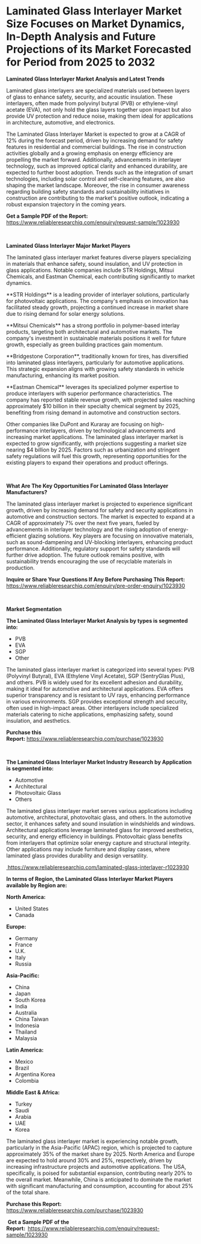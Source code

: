 <p><h1>Laminated Glass Interlayer Market Size Focuses on Market Dynamics, In-Depth Analysis and Future Projections of its Market Forecasted for Period from 2025 to 2032</h1></p><p><strong>Laminated Glass Interlayer Market Analysis and Latest Trends</strong></p>
<p><p>Laminated glass interlayers are specialized materials used between layers of glass to enhance safety, security, and acoustic insulation. These interlayers, often made from polyvinyl butyral (PVB) or ethylene-vinyl acetate (EVA), not only hold the glass layers together upon impact but also provide UV protection and reduce noise, making them ideal for applications in architecture, automotive, and electronics.</p><p>The Laminated Glass Interlayer Market is expected to grow at a CAGR of 12% during the forecast period, driven by increasing demand for safety features in residential and commercial buildings. The rise in construction activities globally and a growing emphasis on energy efficiency are propelling the market forward. Additionally, advancements in interlayer technology, such as improved optical clarity and enhanced durability, are expected to further boost adoption. Trends such as the integration of smart technologies, including solar control and self-cleaning features, are also shaping the market landscape. Moreover, the rise in consumer awareness regarding building safety standards and sustainability initiatives in construction are contributing to the market's positive outlook, indicating a robust expansion trajectory in the coming years.</p></p>
<p><strong>Get a Sample PDF of the Report:&nbsp;</strong> <a href="https://www.reliableresearchiq.com/enquiry/request-sample/1023930?utm_campaign=3365&utm_medium=2&utm_source=Github&utm_content=ia&utm_term=17042025&utm_id=laminated-glass-interlayer">https://www.reliableresearchiq.com/enquiry/request-sample/1023930</a></p>
<p>&nbsp;</p>
<p><strong>Laminated Glass Interlayer Major Market Players</strong></p>
<p><p>The laminated glass interlayer market features diverse players specializing in materials that enhance safety, sound insulation, and UV protection in glass applications. Notable companies include STR Holdings, Mitsui Chemicals, and Eastman Chemical, each contributing significantly to market dynamics.</p><p>**STR Holdings** is a leading provider of interlayer solutions, particularly for photovoltaic applications. The company's emphasis on innovation has facilitated steady growth, projecting a continued increase in market share due to rising demand for solar energy solutions. </p><p>**Mitsui Chemicals** has a strong portfolio in polymer-based interlay products, targeting both architectural and automotive markets. The company's investment in sustainable materials positions it well for future growth, especially as green building practices gain momentum. </p><p>**Bridgestone Corporation**, traditionally known for tires, has diversified into laminated glass interlayers, particularly for automotive applications. This strategic expansion aligns with growing safety standards in vehicle manufacturing, enhancing its market position.</p><p>**Eastman Chemical** leverages its specialized polymer expertise to produce interlayers with superior performance characteristics. The company has reported stable revenue growth, with projected sales reaching approximately $10 billion in their specialty chemical segment by 2025, benefiting from rising demand in automotive and construction sectors.</p><p>Other companies like DuPont and Kuraray are focusing on high-performance interlayers, driven by technological advancements and increasing market applications. The laminated glass interlayer market is expected to grow significantly, with projections suggesting a market size nearing $4 billion by 2025. Factors such as urbanization and stringent safety regulations will fuel this growth, representing opportunities for the existing players to expand their operations and product offerings.</p></p>
<p>&nbsp;</p>
<p><strong>What Are The Key Opportunities For Laminated Glass Interlayer Manufacturers?</strong></p>
<p><p>The laminated glass interlayer market is projected to experience significant growth, driven by increasing demand for safety and security applications in automotive and construction sectors. The market is expected to expand at a CAGR of approximately 7% over the next five years, fueled by advancements in interlayer technology and the rising adoption of energy-efficient glazing solutions. Key players are focusing on innovative materials, such as sound-dampening and UV-blocking interlayers, enhancing product performance. Additionally, regulatory support for safety standards will further drive adoption. The future outlook remains positive, with sustainability trends encouraging the use of recyclable materials in production.</p></p>
<p><strong>Inquire or Share Your Questions If Any Before Purchasing This Report:</strong> <a href="https://www.reliableresearchiq.com/enquiry/pre-order-enquiry/1023930?utm_campaign=3365&utm_medium=2&utm_source=Github&utm_content=ia&utm_term=17042025&utm_id=laminated-glass-interlayer">https://www.reliableresearchiq.com/enquiry/pre-order-enquiry/1023930</a></p>
<p>&nbsp;</p>
<p><strong>Market Segmentation</strong></p>
<p><strong>The Laminated Glass Interlayer Market Analysis by types is segmented into:</strong></p>
<p><ul><li>PVB</li><li>EVA</li><li>SGP</li><li>Other</li></ul></p>
<p><p>The laminated glass interlayer market is categorized into several types: PVB (Polyvinyl Butyral), EVA (Ethylene Vinyl Acetate), SGP (SentryGlas Plus), and others. PVB is widely used for its excellent adhesion and durability, making it ideal for automotive and architectural applications. EVA offers superior transparency and is resistant to UV rays, enhancing performance in various environments. SGP provides exceptional strength and security, often used in high-impact areas. Other interlayers include specialized materials catering to niche applications, emphasizing safety, sound insulation, and aesthetics.</p></p>
<p><strong>Purchase this Report:&nbsp;</strong><a href="https://www.reliableresearchiq.com/purchase/1023930?utm_campaign=3365&utm_medium=2&utm_source=Github&utm_content=ia&utm_term=17042025&utm_id=laminated-glass-interlayer">https://www.reliableresearchiq.com/purchase/1023930</a></p>
<p>&nbsp;</p>
<p><strong>The Laminated Glass Interlayer Market Industry Research by Application is segmented into:</strong></p>
<p><ul><li>Automotive</li><li>Architectural</li><li>Photovoltaic Glass</li><li>Others</li></ul></p>
<p><p>The laminated glass interlayer market serves various applications including automotive, architectural, photovoltaic glass, and others. In the automotive sector, it enhances safety and sound insulation in windshields and windows. Architectural applications leverage laminated glass for improved aesthetics, security, and energy efficiency in buildings. Photovoltaic glass benefits from interlayers that optimize solar energy capture and structural integrity. Other applications may include furniture and display cases, where laminated glass provides durability and design versatility.</p></p>
<p><a href="https://www.reliableresearchiq.com/laminated-glass-interlayer-r1023930?utm_campaign=3365&utm_medium=2&utm_source=Github&utm_content=ia&utm_term=17042025&utm_id=laminated-glass-interlayer">&nbsp;https://www.reliableresearchiq.com/laminated-glass-interlayer-r1023930</a></p>
<p><strong>In terms of Region, the Laminated Glass Interlayer Market Players available by Region are:</strong></p>
<p>
    <p> <strong> North America: </strong>
        <ul>
            <li>United States</li>
            <li>Canada</li>
        </ul>
        </p> 
    <p> <strong> Europe: </strong>
        <ul>
            <li>Germany</li>
            <li>France</li>
            <li>U.K.</li>
            <li>Italy</li>
            <li>Russia</li>
        </ul>
        </p> 
    <p> <strong> Asia-Pacific: </strong>
        <ul>
            <li>China</li>
            <li>Japan</li>
            <li>South Korea</li>
            <li>India</li>
            <li>Australia</li>
            <li>China Taiwan</li>
            <li>Indonesia</li>
            <li>Thailand</li>
            <li>Malaysia</li>
        </ul>
        </p> 
    <p> <strong> Latin America: </strong>
        <ul>
            <li>Mexico</li>
            <li>Brazil</li>
            <li>Argentina Korea</li>
            <li>Colombia</li>
        </ul>
        </p> 
    <p> <strong> Middle East & Africa: </strong>
        <ul>
            <li>Turkey</li>
            <li>Saudi</li>
            <li>Arabia</li>
            <li>UAE</li>
            <li>Korea</li>
        </ul>
    </p>
    </p>
<p><p>The laminated glass interlayer market is experiencing notable growth, particularly in the Asia-Pacific (APAC) region, which is projected to capture approximately 35% of the market share by 2025. North America and Europe are expected to hold around 30% and 25%, respectively, driven by increasing infrastructure projects and automotive applications. The USA, specifically, is poised for substantial expansion, contributing nearly 20% to the overall market. Meanwhile, China is anticipated to dominate the market with significant manufacturing and consumption, accounting for about 25% of the total share.</p></p>
<p><strong>Purchase this Report: </strong><a href="https://www.reliableresearchiq.com/purchase/1023930?utm_campaign=3365&utm_medium=2&utm_source=Github&utm_content=ia&utm_term=17042025&utm_id=laminated-glass-interlayer">https://www.reliableresearchiq.com/purchase/1023930</a></p>
<p>&nbsp;<strong>Get a Sample PDF of the Report:&nbsp;&nbsp;</strong><a href="https://www.reliableresearchiq.com/enquiry/request-sample/1023930?utm_campaign=3365&utm_medium=2&utm_source=Github&utm_content=ia&utm_term=17042025&utm_id=laminated-glass-interlayer">https://www.reliableresearchiq.com/enquiry/request-sample/1023930</a></p>
<p><strong></strong></p>
<p><p></p><p></p><p></p></p>